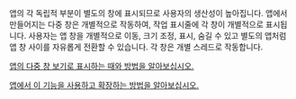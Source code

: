 ﻿앱의 각 독립적 부분이 별도의 창에 표시되므로 사용자의 생산성이 높아집니다. 앱에서 만들어지는 다중 창은 개별적으로 작동하여, 작업 표시줄에 각 창이 개별적으로 표시됩니다. 사용자는 앱 창을 개별적으로 이동, 크기 조정, 표시, 숨길 수 있고 별도의 앱처럼 앱 창 사이를 자유롭게 전환할 수 있습니다. 각 창은 개별 스레드로 작동합니다.

[앱의 다중 창 보기로 표시하는 때와 방법을 알아보십시오.](https://docs.microsoft.com/windows/uwp/design/layout/show-multiple-views)

[앱에서 이 기능을 사용하고 확장하는 방법을 알아보십시오.](https://github.com/microsoft/TemplateStudio/blob/main/docs/UWP/features/multiple-views.md)
